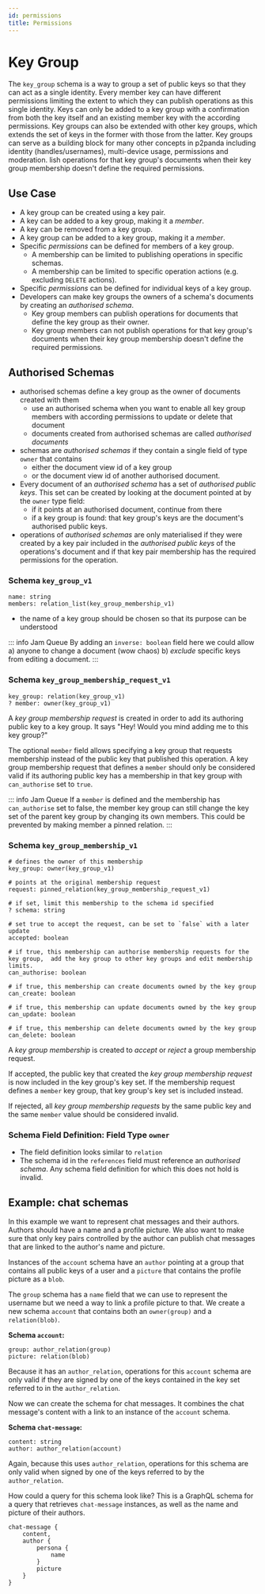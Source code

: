 ```yaml
---
id: permissions
title: Permissions
---
```


# Key Group

The `key_group` schema is a way to group a set of public keys so that they can act as a single identity. Every member key can have different permissions limiting the extent to which they can publish operations as this single identity. Keys can only be added to a key group with a confirmation from both the key itself and an existing member key with the according permissions. Key groups can also be extended with other key groups, which extends the set of keys in the former with those from the latter. Key groups can serve as a building block for many other concepts in p2panda including identity (handles/usernames), multi-device usage, permissions and moderation.
lish operations for that key group's documents when their key group membership doesn't define the required permissions.

## Use Case

- A key group can be created using a key pair.
- A key can be added to a key group, making it a _member_.
- A key can be removed from a key group.
- A key group can be added to a key group, making it a _member_.
- Specific _permissions_ can be defined for members of a key group.
  - A membership can be limited to publishing operations in specific schemas.
  - A membership can be limited to specific operation actions (e.g. excluding `DELETE` actions).
- Specific _permissions_ can be defined for individual keys of a key group.
- Developers can make key groups the owners of a schema's documents by creating an _authorised schema_.
  - Key group members can publish operations for documents that define the key group as their owner.
  - Key group members can not publish operations for that key group's documents when their key group membership doesn't define the required permissions.

## Authorised Schemas

- authorised schemas define a key group as the owner of documents created with them
  - use an authorised schema when you want to enable all key group members with according permissions to update or delete that document
  - documents created from authorised schemas are called _authorised documents_
- schemas are _authorised schemas_ if they contain a single field of type `owner` that contains
  - either the document view id of a key group
  - or the document view id of another authorised document.
- Every document of an _authorised schema_ has a set of _authorised public keys_. This set can be created by looking at the document pointed at by the `owner` type field:
  - if it points at an authorised document, continue from there
  - if a key group is found: that key group's keys are the document's authorised public keys.
- operations of _authorised schemas_ are only materialised if they were created by a key pair included in the _authorised public keys_ of the operations's document and if that key pair membership has the required permissions for the operation.

### Schema `key_group_v1`

```
name: string
members: relation_list(key_group_membership_v1)
```

- the name of a key group should be chosen so that its purpose can be understood

::: info Jam Queue
By adding an `inverse: boolean` field here we could allow a) anyone to change a document (wow chaos) b) _exclude_ specific keys from editing a document.
:::

### Schema `key_group_membership_request_v1`

```
key_group: relation(key_group_v1)
? member: owner(key_group_v1)
```

A _key group membership request_ is created in order to add its authoring public key to a key group. It says "Hey! Would you mind adding me to this key group?"

The optional `member` field allows specifying a key group that requests membership instead of the public key that published this operation. A key group membership request that defines a `member` should only be considered valid if its authoring public key has a membership in that key group with `can_authorise` set to `true`.

::: info Jam Queue
If a `member` is defined and the membership has `can_authorise` set to false, the member key group can still change the key set of the parent key group by changing its own members. This could be prevented by making member a pinned relation.
:::

### Schema `key_group_membership_v1`

```
# defines the owner of this membership
key_group: owner(key_group_v1)

# points at the original membership request
request: pinned_relation(key_group_membership_request_v1)

# if set, limit this membership to the schema id specified
? schema: string

# set true to accept the request, can be set to `false` with a later update
accepted: boolean

# if true, this membership can authorise membership requests for the key group,  add the key group to other key groups and edit membership limits.
can_authorise: boolean

# if true, this membership can create documents owned by the key group
can_create: boolean

# if true, this membership can update documents owned by the key group
can_update: boolean

# if true, this membership can delete documents owned by the key group
can_delete: boolean
```

A _key group membership_ is created to _accept_ or _reject_ a group membership request.

If accepted, the public key that created the _key group membership request_ is now included in the key group's key set. If the membership request defines a `member` key group, that key group's key set is included instead.

If rejected, all _key group membership requests_ by the same public key and the same `member` value should be considered invalid.

### Schema Field Definition: Field Type `owner`

- The field definition looks similar to `relation`
- The schema id in the `references` field must reference an _authorised schema_. Any schema field definition for which this does not hold is invalid.

## Example: chat schemas

In this example we want to represent chat messages and their authors. Authors should have a name and a profile picture. We also want to make sure that only key pairs controlled by the author can publish chat messages that are linked to the author's name and picture.

Instances of the `account` schema have an `author` pointing at a group that contains all public keys of a user and a `picture` that contains the profile picture as a `blob`.

The `group` schema has a `name` field that we can use to represent the username but we need a way to link a profile picture to that. We create a new schema `account` that contains both an `owner(group)` and a `relation(blob)`.

**Schema `account`:**

```
group: author_relation(group)
picture: relation(blob)
```

Because it has an `author_relation`, operations for this `account` schema are only valid if they are signed by one of the keys contained in the key set referred to in the `author_relation`.

Now we can create the schema for chat messages. It combines the chat message's content with a link to an instance of the `account` schema.

**Schema `chat-message`:**

```
content: string
author: author_relation(account)
```

Again, because this uses `author_relation`, operations for this schema are only valid when signed by one of the keys referred to by the `author_relation`.

How could a query for this schema look like? This is a GraphQL schema for a query that retrieves `chat-message` instances, as well as the name and picture of their authors.

```
chat-message {
    content,
    author {
        persona {
            name
        }
        picture
    }
}
```
